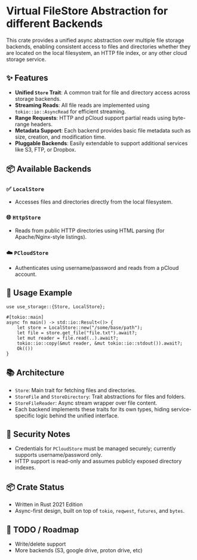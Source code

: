 # Virtual FileStore Abstraction for different Backends

This crate provides a unified async abstraction over multiple file storage backends,
enabling consistent access to files and directories whether they are located on the
local filesystem, an HTTP file index, or any other cloud storage service.

## ✨ Features

- **Unified `Store` Trait**: A common trait for file and directory access across storage backends.
- **Streaming Reads**: All file reads are implemented using `tokio::io::AsyncRead` for efficient streaming.
- **Range Requests**: HTTP and pCloud support partial reads using byte-range headers.
- **Metadata Support**: Each backend provides basic file metadata such as size, creation, and modification time.
- **Pluggable Backends**: Easily extendable to support additional services like S3, FTP, or Dropbox.

## 📦 Available Backends

### ✅ `LocalStore`
- Accesses files and directories directly from the local filesystem.

### 🌐 `HttpStore`
- Reads from public HTTP directories using HTML parsing (for Apache/Nginx-style listings).

### ☁️ `PCloudStore`
- Authenticates using username/password and reads from a pCloud account.

## 🔧 Usage Example

```rust,ignore
use use_storage::{Store, LocalStore};

#[tokio::main]
async fn main() -> std::io::Result<()> {
    let store = LocalStore::new("/some/base/path");
    let file = store.get_file("file.txt").await?;
    let mut reader = file.read(..).await?;
    tokio::io::copy(&mut reader, &mut tokio::io::stdout()).await?;
    Ok(())
}
```

## 📚 Architecture

- `Store`: Main trait for fetching files and directories.
- `StoreFile` and `StoreDirectory`: Trait abstractions for files and folders.
- `StoreFileReader`: Async stream wrapper over file content.
- Each backend implements these traits for its own types, hiding service-specific logic behind the unified interface.

## 🔐 Security Notes

- Credentials for `PCloudStore` must be managed securely; currently supports username/password only.
- HTTP support is read-only and assumes publicly exposed directory indexes.

## 📦 Crate Status

- Written in Rust 2021 Edition
- Async-first design, built on top of `tokio`, `reqwest`, `futures`, and `bytes`.

## 🚧 TODO / Roadmap

- Write/delete support
- More backends (S3, google drive, proton drive, etc)
